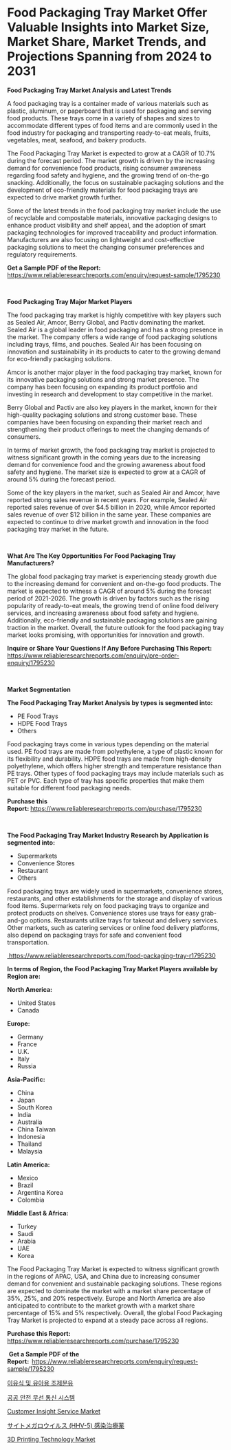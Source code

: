<p><h1>Food Packaging Tray Market Offer Valuable Insights into Market Size, Market Share, Market Trends, and Projections Spanning from 2024 to 2031</h1></p><p><strong>Food Packaging Tray Market Analysis and Latest Trends</strong></p>
<p><p>A food packaging tray is a container made of various materials such as plastic, aluminum, or paperboard that is used for packaging and serving food products. These trays come in a variety of shapes and sizes to accommodate different types of food items and are commonly used in the food industry for packaging and transporting ready-to-eat meals, fruits, vegetables, meat, seafood, and bakery products.</p><p>The Food Packaging Tray Market is expected to grow at a CAGR of 10.7% during the forecast period. The market growth is driven by the increasing demand for convenience food products, rising consumer awareness regarding food safety and hygiene, and the growing trend of on-the-go snacking. Additionally, the focus on sustainable packaging solutions and the development of eco-friendly materials for food packaging trays are expected to drive market growth further.</p><p>Some of the latest trends in the food packaging tray market include the use of recyclable and compostable materials, innovative packaging designs to enhance product visibility and shelf appeal, and the adoption of smart packaging technologies for improved traceability and product information. Manufacturers are also focusing on lightweight and cost-effective packaging solutions to meet the changing consumer preferences and regulatory requirements.</p></p>
<p><strong>Get a Sample PDF of the Report:&nbsp;</strong> <a href="https://www.reliableresearchreports.com/enquiry/request-sample/1795230">https://www.reliableresearchreports.com/enquiry/request-sample/1795230</a></p>
<p>&nbsp;</p>
<p><strong>Food Packaging Tray Major Market Players</strong></p>
<p><p>The food packaging tray market is highly competitive with key players such as Sealed Air, Amcor, Berry Global, and Pactiv dominating the market. Sealed Air is a global leader in food packaging and has a strong presence in the market. The company offers a wide range of food packaging solutions including trays, films, and pouches. Sealed Air has been focusing on innovation and sustainability in its products to cater to the growing demand for eco-friendly packaging solutions.</p><p>Amcor is another major player in the food packaging tray market, known for its innovative packaging solutions and strong market presence. The company has been focusing on expanding its product portfolio and investing in research and development to stay competitive in the market.</p><p>Berry Global and Pactiv are also key players in the market, known for their high-quality packaging solutions and strong customer base. These companies have been focusing on expanding their market reach and strengthening their product offerings to meet the changing demands of consumers.</p><p>In terms of market growth, the food packaging tray market is projected to witness significant growth in the coming years due to the increasing demand for convenience food and the growing awareness about food safety and hygiene. The market size is expected to grow at a CAGR of around 5% during the forecast period.</p><p>Some of the key players in the market, such as Sealed Air and Amcor, have reported strong sales revenue in recent years. For example, Sealed Air reported sales revenue of over $4.5 billion in 2020, while Amcor reported sales revenue of over $12 billion in the same year. These companies are expected to continue to drive market growth and innovation in the food packaging tray market in the future.</p></p>
<p>&nbsp;</p>
<p><strong>What Are The Key Opportunities For Food Packaging Tray Manufacturers?</strong></p>
<p><p>The global food packaging tray market is experiencing steady growth due to the increasing demand for convenient and on-the-go food products. The market is expected to witness a CAGR of around 5% during the forecast period of 2021-2026. The growth is driven by factors such as the rising popularity of ready-to-eat meals, the growing trend of online food delivery services, and increasing awareness about food safety and hygiene. Additionally, eco-friendly and sustainable packaging solutions are gaining traction in the market. Overall, the future outlook for the food packaging tray market looks promising, with opportunities for innovation and growth.</p></p>
<p><strong>Inquire or Share Your Questions If Any Before Purchasing This Report:</strong> <a href="https://www.reliableresearchreports.com/enquiry/pre-order-enquiry/1795230">https://www.reliableresearchreports.com/enquiry/pre-order-enquiry/1795230</a></p>
<p>&nbsp;</p>
<p><strong>Market Segmentation</strong></p>
<p><strong>The Food Packaging Tray Market Analysis by types is segmented into:</strong></p>
<p><ul><li>PE Food Trays</li><li>HDPE Food Trays</li><li>Others</li></ul></p>
<p><p>Food packaging trays come in various types depending on the material used. PE food trays are made from polyethylene, a type of plastic known for its flexibility and durability. HDPE food trays are made from high-density polyethylene, which offers higher strength and temperature resistance than PE trays. Other types of food packaging trays may include materials such as PET or PVC. Each type of tray has specific properties that make them suitable for different food packaging needs.</p></p>
<p><strong>Purchase this Report:&nbsp;</strong><a href="https://www.reliableresearchreports.com/purchase/1795230">https://www.reliableresearchreports.com/purchase/1795230</a></p>
<p>&nbsp;</p>
<p><strong>The Food Packaging Tray Market Industry Research by Application is segmented into:</strong></p>
<p><ul><li>Supermarkets</li><li>Convenience Stores</li><li>Restaurant</li><li>Others</li></ul></p>
<p><p>Food packaging trays are widely used in supermarkets, convenience stores, restaurants, and other establishments for the storage and display of various food items. Supermarkets rely on food packaging trays to organize and protect products on shelves. Convenience stores use trays for easy grab-and-go options. Restaurants utilize trays for takeout and delivery services. Other markets, such as catering services or online food delivery platforms, also depend on packaging trays for safe and convenient food transportation.</p></p>
<p><a href="https://www.reliableresearchreports.com/food-packaging-tray-r1795230">&nbsp;https://www.reliableresearchreports.com/food-packaging-tray-r1795230</a></p>
<p><strong>In terms of Region, the Food Packaging Tray Market Players available by Region are:</strong></p>
<p>
    <p> <strong> North America: </strong>
        <ul>
            <li>United States</li>
            <li>Canada</li>
        </ul>
        </p> 
    <p> <strong> Europe: </strong>
        <ul>
            <li>Germany</li>
            <li>France</li>
            <li>U.K.</li>
            <li>Italy</li>
            <li>Russia</li>
        </ul>
        </p> 
    <p> <strong> Asia-Pacific: </strong>
        <ul>
            <li>China</li>
            <li>Japan</li>
            <li>South Korea</li>
            <li>India</li>
            <li>Australia</li>
            <li>China Taiwan</li>
            <li>Indonesia</li>
            <li>Thailand</li>
            <li>Malaysia</li>
        </ul>
        </p> 
    <p> <strong> Latin America: </strong>
        <ul>
            <li>Mexico</li>
            <li>Brazil</li>
            <li>Argentina Korea</li>
            <li>Colombia</li>
        </ul>
        </p> 
    <p> <strong> Middle East & Africa: </strong>
        <ul>
            <li>Turkey</li>
            <li>Saudi</li>
            <li>Arabia</li>
            <li>UAE</li>
            <li>Korea</li>
        </ul>
    </p>
    </p>
<p><p>The Food Packaging Tray Market is expected to witness significant growth in the regions of APAC, USA, and China due to increasing consumer demand for convenient and sustainable packaging solutions. These regions are expected to dominate the market with a market share percentage of 35%, 25%, and 20% respectively. Europe and North America are also anticipated to contribute to the market growth with a market share percentage of 15% and 5% respectively. Overall, the global Food Packaging Tray Market is projected to expand at a steady pace across all regions.</p></p>
<p><strong>Purchase this Report: </strong><a href="https://www.reliableresearchreports.com/purchase/1795230">https://www.reliableresearchreports.com/purchase/1795230</a></p>
<p>&nbsp;<strong>Get a Sample PDF of the Report:&nbsp;&nbsp;</strong><a href="https://www.reliableresearchreports.com/enquiry/request-sample/1795230">https://www.reliableresearchreports.com/enquiry/request-sample/1795230</a></p>
<p><strong></strong></p>
<p><p><a href="https://github.com/milikokao84/Market-Research-Report-List-1/blob/main/7445284129914.md">이유식 및 유아용 조제분유</a></p><p><a href="https://github.com/emakpiahsopiah/Market-Research-Report-List-1/blob/main/8847158129915.md">공공 안전 무선 통신 시스템</a></p><p><a href="https://github.com/josesg55/Market-Research-Report-List-3/blob/main/customer-insight-service-market.md">Customer Insight Service Market</a></p><p><a href="https://github.com/LizaHeller2023/Market-Research-Report-List-1/blob/main/8129436111973.md">サイトメガロウイルス (HHV-5) 感染治療薬</a></p><p><a href="https://github.com/mancsybtousav/Market-Research-Report-List-3/blob/main/3d-printing-technology-market.md">3D Printing Technology Market</a></p></p>